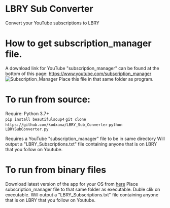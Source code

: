 
# LBRY Sub Converter
Convert your YouTube subscriptions to LBRY

# How to get subscription_manager file.
A download link for YouTube "subscription_manager" can be found at the bottom of this page: https://www.youtube.com/subscription_manager
![Subscription_Manager](https://media.discordapp.net/attachments/706154088890368060/714173382345621514/unknown.png)
Place this file in that same folder as program.

# To run from source:
Require: Python 3.7+  
```pip install beautifulsoup4``` 
```git clone https://github.com/kodxana/LBRY_Sub_Converter```
```python LBRYSubConverter.py```  

Requires a YouTube "subscription_manager" file to be in same directory
Will output a "LBRY_Subscriptions.txt" file containing anyone that is on LBRY that you follow on Youtube.

# To run from binary files
Download latest version of the app for your OS from [here](https://github.com/kodxana/LBRY_Sub_Converter/releases)
Place subscription_manager file to that same folder as executable.
Duble clik on executable.
Will output a "LBRY_Subscriptions.txt" file containing anyone that is on LBRY that you follow on Youtube.

